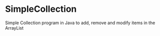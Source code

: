 # SimpleCollection
Simple Collection program in Java to add, remove and modify items in the ArrayList
